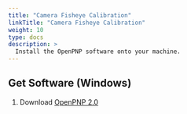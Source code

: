 ```yaml
---
title: "Camera Fisheye Calibration"
linkTitle: "Camera Fisheye Calibration"
weight: 10
type: docs
description: >
  Install the OpenPNP software onto your machine.
---
```


## Get Software (Windows)

1. Download [OpenPNP 2.0](https://openpnp.org/downloads/)


